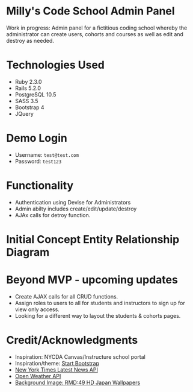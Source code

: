 # Milly's Code School Admin Panel
Work in progress: Admin panel for a fictitious coding school whereby the administrator can create users, cohorts and courses as well as edit and destroy as needed.

# Technologies Used
- Ruby 2.3.0
- Rails 5.2.0
- PostgreSQL 10.5
- SASS 3.5
- Bootstrap 4
- JQuery 

# Demo Login
- Username: `test@test.com`
- Password: `test123`

# Functionality
- Authentication using Devise for Administrators 
- Admin abilty includes create/edit/update/destroy 
- AJAx calls for detroy function.

# Initial Concept Entity Relationship Diagram


# Beyond MVP - upcoming updates
- Create AJAX calls for all CRUD functions.
- Assign roles to users to all for students and instructors to sign up for view only access.
- Looking for a different way to layout the students & cohorts pages.

# Credit/Acknowledgments
- Inspiration: NYCDA Canvas/Instructure school portal
- Inspiration/theme: [Start Bootstrap](https://github.com/BlackrockDigital/startbootstrap-sb-admin)
- [New York Times Latest News API](https://developer.nytimes.com/)
- [Open Weather API](https://openweathermap.org/api)
- [Background Image: RMD:49 HD Japan Wallpapers](http://www.guoguiyan.com/japan-wallpapers/68524797.html)
